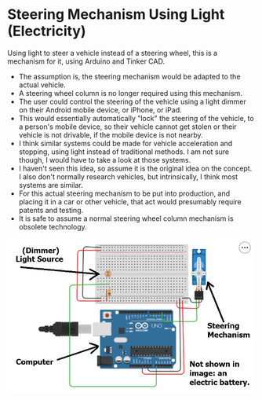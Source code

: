 # Steering Mechanism Using Light (Electricity)

Using light to steer a vehicle instead of a steering wheel, this is a mechanism for it, using Arduino and Tinker CAD.
- The assumption is, the steering mechanism would be adapted to the actual vehicle.
- A steering wheel column is no longer required using this mechanism.
- The user could control the steering of the vehicle using a light dimmer on their Android mobile device, or iPhone, or iPad.
- This would essentially automatically "lock" the steering of the vehicle, to a person's mobile device, so their vehicle cannot get stolen or their vehicle is not drivable, if the mobile device is not nearby.
- I think similar systems could be made for vehicle acceleration and stopping, using light instead of traditional methods. I am not sure though, I would have to take a look at those systems.
- I haven't seen this idea, so assume it is the original idea on the concept. I also don't normally research vehicles, but intrinsically, I think most systems are similar.
- For this actual steering mechanism to be put into production, and placing it in a car or other vehicle, that act would presumably require patents and testing.
- It is safe to assume a normal steering wheel column mechanism is obsolete technology.


![electricity as steering mechanism for vehicle](https://github.com/edorejel/robotics/blob/main/electricity_as_steering_mechanism/Screenshot%202024-11-17%20155127.png)

